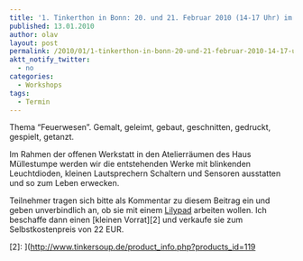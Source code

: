 ```yaml
---
title: '1. Tinkerthon in Bonn: 20. und 21. Februar 2010 (14-17 Uhr) im Haus Müllestumpe'
published: 13.01.2010
author: olav
layout: post
permalink: /2010/01/1-tinkerthon-in-bonn-20-und-21-februar-2010-14-17-uhr-im-haus-mullestumpe/
aktt_notify_twitter:
  - no
categories:
  - Workshops
tags:
  - Termin
---
```

Thema &#8220;Feuerwesen&#8221;. Gemalt, geleimt, gebaut, geschnitten, gedruckt, gespielt, getanzt.

Im Rahmen der offenen Werkstatt in den Atelierräumen des Haus Müllestumpe werden wir die entstehenden Werke mit blinkenden Leuchtdioden, kleinen Lautsprechern Schaltern und Sensoren ausstatten und so zum Leben erwecken.

Teilnehmer tragen sich bitte als Kommentar zu diesem Beitrag ein und geben unverbindlich an, ob sie mit einem [Lilypad][1] arbeiten wollen. Ich beschaffe dann einen [kleinen Vorrat][2] und verkaufe sie zum Selbstkostenpreis von 22 EUR.

 [1]: http://web.media.mit.edu/~leah/LilyPad/index.html
 [2]: ](http://www.tinkersoup.de/product_info.php?products_id=119
